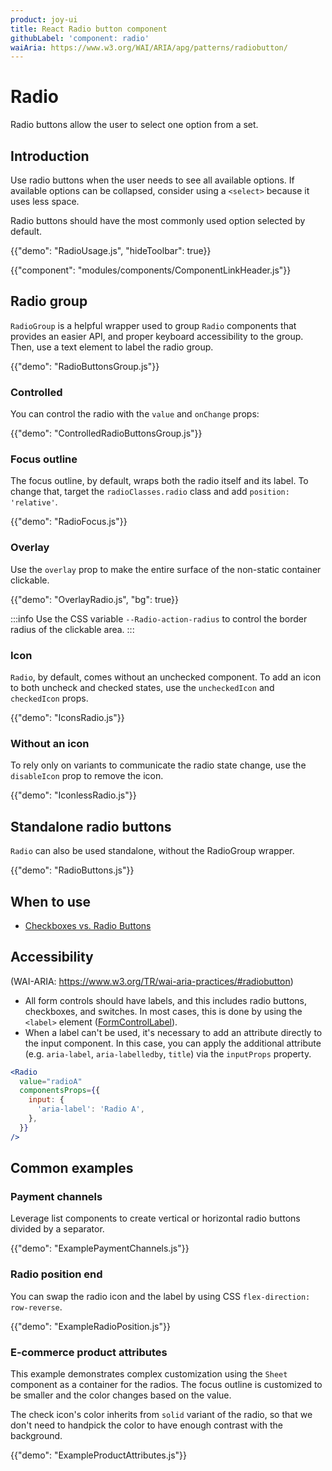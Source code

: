 ```yaml
---
product: joy-ui
title: React Radio button component
githubLabel: 'component: radio'
waiAria: https://www.w3.org/WAI/ARIA/apg/patterns/radiobutton/
---
```


# Radio

<p class="description">Radio buttons allow the user to select one option from a set.</p>

## Introduction

Use radio buttons when the user needs to see all available options.
If available options can be collapsed, consider using a `<select>` because it uses less space.

Radio buttons should have the most commonly used option selected by default.

{{"demo": "RadioUsage.js", "hideToolbar": true}}

{{"component": "modules/components/ComponentLinkHeader.js"}}

## Radio group

`RadioGroup` is a helpful wrapper used to group `Radio` components that provides an easier API, and proper keyboard accessibility to the group. Then, use a text element to label the radio group.

{{"demo": "RadioButtonsGroup.js"}}

### Controlled

You can control the radio with the `value` and `onChange` props:

{{"demo": "ControlledRadioButtonsGroup.js"}}

### Focus outline

The focus outline, by default, wraps both the radio itself and its label.
To change that, target the `radioClasses.radio` class and add `position: 'relative'`.

{{"demo": "RadioFocus.js"}}

### Overlay

Use the `overlay` prop to make the entire surface of the non-static container clickable.

{{"demo": "OverlayRadio.js", "bg": true}}

:::info
Use the CSS variable `--Radio-action-radius` to control the border radius of the clickable area.
:::

### Icon

`Radio`, by default, comes without an unchecked component.
To add an icon to both uncheck and checked states, use the `uncheckedIcon` and `checkedIcon` props.

{{"demo": "IconsRadio.js"}}

### Without an icon

To rely only on variants to communicate the radio state change, use the `disableIcon` prop to remove the icon.

{{"demo": "IconlessRadio.js"}}

## Standalone radio buttons

`Radio` can also be used standalone, without the RadioGroup wrapper.

{{"demo": "RadioButtons.js"}}

## When to use

- [Checkboxes vs. Radio Buttons](https://www.nngroup.com/articles/checkboxes-vs-radio-buttons/)

## Accessibility

(WAI-ARIA: https://www.w3.org/TR/wai-aria-practices/#radiobutton)

- All form controls should have labels, and this includes radio buttons, checkboxes, and switches. In most cases, this is done by using the `<label>` element ([FormControlLabel](/material-ui/api/form-control-label/)).
- When a label can't be used, it's necessary to add an attribute directly to the input component.
  In this case, you can apply the additional attribute (e.g. `aria-label`, `aria-labelledby`, `title`) via the `inputProps` property.

```jsx
<Radio
  value="radioA"
  componentsProps={{
    input: {
      'aria-label': 'Radio A',
    },
  }}
/>
```

## Common examples

### Payment channels

Leverage list components to create vertical or horizontal radio buttons divided by a separator.

{{"demo": "ExamplePaymentChannels.js"}}

### Radio position end

You can swap the radio icon and the label by using CSS `flex-direction: row-reverse`.

{{"demo": "ExampleRadioPosition.js"}}

### E-commerce product attributes

This example demonstrates complex customization using the `Sheet` component as a container for the radios. The focus outline is customized to be smaller and the color changes based on the value.

The check icon's color inherits from `solid` variant of the radio, so that we don't need to handpick the color to have enough contrast with the background.

{{"demo": "ExampleProductAttributes.js"}}
